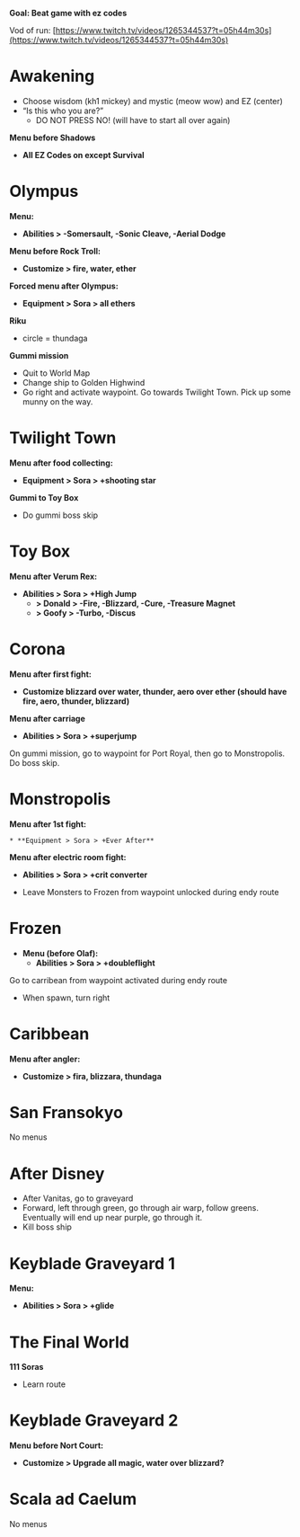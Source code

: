 **Goal: Beat game with ez codes**

Vod of run: [https://www.twitch.tv/videos/1265344537?t=05h44m30s](https://www.twitch.tv/videos/1265344537?t=05h44m30s)

# Awakening

- Choose wisdom (kh1 mickey) and mystic (meow wow) and EZ (center)
- “Is this who you are?”
  - DO NOT PRESS NO! (will have to start all over again)

**Menu before Shadows**

- **All EZ Codes on except Survival**

# Olympus

**Menu:**

- **Abilities > -Somersault, -Sonic Cleave, -Aerial Dodge**

**Menu before Rock Troll:**

- **Customize > fire, water, ether**

**Forced menu after Olympus:**

- **Equipment > Sora > all ethers**

**Riku**

- circle = thundaga

**Gummi mission**

- Quit to World Map
- Change ship to Golden Highwind
- Go right and activate waypoint. Go towards Twilight Town. Pick up some munny on the way.

# Twilight Town

**Menu after food collecting:**

- **Equipment > Sora > +shooting star**

**Gummi to Toy Box**

- Do gummi boss skip

# Toy Box

**Menu after Verum Rex:**

- **Abilities > Sora > +High Jump**
  - **> Donald > -Fire, -Blizzard, -Cure, -Treasure Magnet**
  - **> Goofy > -Turbo, -Discus**

# Corona

**Menu after first fight:**

- **Customize blizzard over water, thunder, aero over ether (should have fire, aero, thunder, blizzard)**

**Menu after carriage**

- **Abilities > Sora > +superjump**

On gummi mission, go to waypoint for Port Royal, then go to Monstropolis. Do boss skip.

# Monstropolis

**Menu after 1st fight:**

    * **Equipment > Sora > +Ever After**

**Menu after electric room fight:**

- **Abilities > Sora > +crit converter**

- Leave Monsters to Frozen from waypoint unlocked during endy route

# Frozen

- **Menu (before Olaf):**
  - **Abilities > Sora > +doubleflight**

Go to carribean from waypoint activated during endy route

- When spawn, turn right

# Caribbean

**Menu after angler:**

- **Customize > fira, blizzara, thundaga**

# San Fransokyo

No menus

# After Disney

- After Vanitas, go to graveyard
- Forward, left through green, go through air warp, follow greens. Eventually will end up near purple, go through it.
- Kill boss ship

# Keyblade Graveyard 1

**Menu:**

- **Abilities > Sora > +glide**

# The Final World

**111 Soras**

- Learn route

# Keyblade Graveyard 2

**Menu before Nort Court:**

- **Customize > Upgrade all magic, water over blizzard?**

# Scala ad Caelum

No menus
